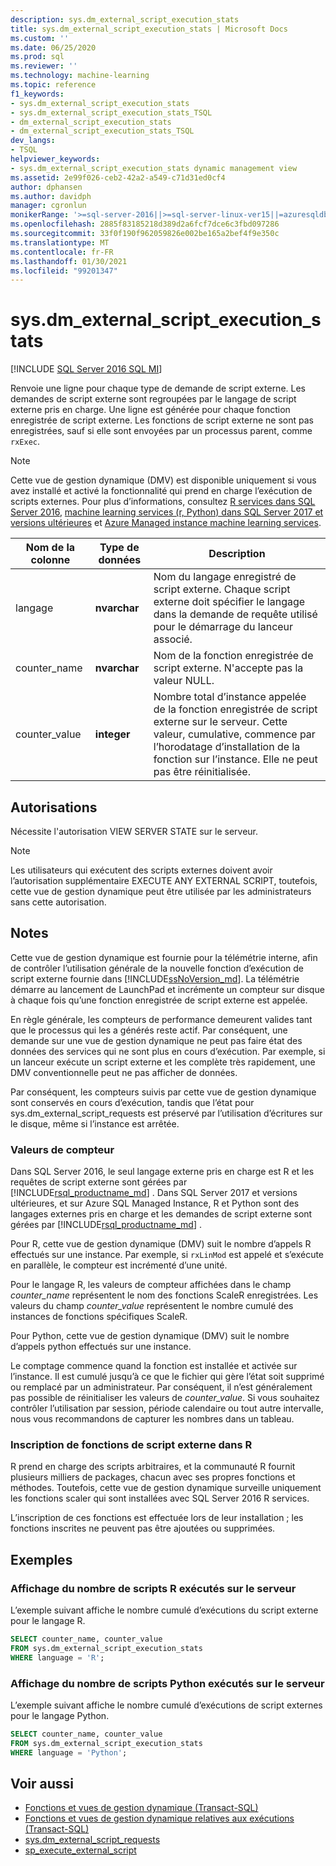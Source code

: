 ```yaml
---
description: sys.dm_external_script_execution_stats
title: sys.dm_external_script_execution_stats | Microsoft Docs
ms.custom: ''
ms.date: 06/25/2020
ms.prod: sql
ms.reviewer: ''
ms.technology: machine-learning
ms.topic: reference
f1_keywords:
- sys.dm_external_script_execution_stats
- sys.dm_external_script_execution_stats_TSQL
- dm_external_script_execution_stats
- dm_external_script_execution_stats_TSQL
dev_langs:
- TSQL
helpviewer_keywords:
- sys.dm_external_script_execution_stats dynamic management view
ms.assetid: 2e99f026-ceb2-42a2-a549-c71d31ed0cf4
author: dphansen
ms.author: davidph
manager: cgronlun
monikerRange: '>=sql-server-2016||>=sql-server-linux-ver15||=azuresqldb-mi-current'
ms.openlocfilehash: 2885f83185218d389d2a6fcf7dce6c3fbd097286
ms.sourcegitcommit: 33f0f190f962059826e002be165a2bef4f9e350c
ms.translationtype: MT
ms.contentlocale: fr-FR
ms.lasthandoff: 01/30/2021
ms.locfileid: "99201347"
---
```

# <a name="sysdm_external_script_execution_stats"></a>sys.dm_external_script_execution_stats
[!INCLUDE [SQL Server 2016 SQL MI](../../includes/applies-to-version/sqlserver2016-asdbmi.md)]

Renvoie une ligne pour chaque type de demande de script externe. Les demandes de script externe sont regroupées par le langage de script externe pris en charge. Une ligne est générée pour chaque fonction enregistrée de script externe. Les fonctions de script externe ne sont pas enregistrées, sauf si elle sont envoyées par un processus parent, comme `rxExec`.
  
> [!NOTE]  
> Cette vue de gestion dynamique (DMV) est disponible uniquement si vous avez installé et activé la fonctionnalité qui prend en charge l’exécution de scripts externes. Pour plus d’informations, consultez [R services dans SQL Server 2016](../../machine-learning/r/sql-server-r-services.md), [machine learning services (r, Python) dans SQL Server 2017 et versions ultérieures](../../machine-learning/sql-server-machine-learning-services.md) et [Azure Managed instance machine learning services](/azure/azure-sql/managed-instance/machine-learning-services-overview).
  
|Nom de la colonne|Type de données|Description|  
|-----------------|---------------|-----------------|  
|langage|**nvarchar**|Nom du langage enregistré de script externe. Chaque script externe doit spécifier le langage dans la demande de requête utilisé pour le démarrage du lanceur associé. |  
|counter_name|**nvarchar**|Nom de la fonction enregistrée de script externe. N'accepte pas la valeur NULL.|  
|counter_value|**integer**|Nombre total d’instance appelée de la fonction enregistrée de script externe sur le serveur. Cette valeur, cumulative, commence par l’horodatage d’installation de la fonction sur l’instance. Elle ne peut pas être réinitialisée.|  

## <a name="permissions"></a>Autorisations

 Nécessite l'autorisation VIEW SERVER STATE sur le serveur.  
  
> [!NOTE]  
> Les utilisateurs qui exécutent des scripts externes doivent avoir l’autorisation supplémentaire EXECUTE ANY EXTERNAL SCRIPT, toutefois, cette vue de gestion dynamique peut être utilisée par les administrateurs sans cette autorisation.
  
## <a name="remarks"></a>Notes

  Cette vue de gestion dynamique est fournie pour la télémétrie interne, afin de contrôler l’utilisation générale de la nouvelle fonction d’exécution de script externe fournie dans [!INCLUDE[ssNoVersion_md](../../includes/ssnoversion-md.md)]. La télémétrie démarre au lancement de LaunchPad et incrémente un compteur sur disque à chaque fois qu’une fonction enregistrée de script externe est appelée.

En règle générale, les compteurs de performance demeurent valides tant que le processus qui les a générés reste actif. Par conséquent, une demande sur une vue de gestion dynamique ne peut pas faire état des données des services qui ne sont plus en cours d’exécution. Par exemple, si un lanceur exécute un script externe et les complète très rapidement, une DMV conventionnelle peut ne pas afficher de données.

Par conséquent, les compteurs suivis par cette vue de gestion dynamique sont conservés en cours d’exécution, tandis que l’état pour sys.dm_external_script_requests est préservé par l’utilisation d’écritures sur le disque, même si l’instance est arrêtée.

### <a name="counter-values"></a>Valeurs de compteur

Dans SQL Server 2016, le seul langage externe pris en charge est R et les requêtes de script externe sont gérées par [!INCLUDE[rsql_productname_md](../../includes/rsql-productname-md.md)] . Dans SQL Server 2017 et versions ultérieures, et sur Azure SQL Managed Instance, R et Python sont des langages externes pris en charge et les demandes de script externe sont gérées par [!INCLUDE[rsql_productname_md](../../includes/rsql-productnamenew-md.md)] .

Pour R, cette vue de gestion dynamique (DMV) suit le nombre d’appels R effectués sur une instance. Par exemple, si `rxLinMod` est appelé et s’exécute en parallèle, le compteur est incrémenté d’une unité.

Pour le langage R, les valeurs de compteur affichées dans le champ *counter_name* représentent le nom des fonctions ScaleR enregistrées. Les valeurs du champ *counter_value* représentent le nombre cumulé des instances de fonctions spécifiques ScaleR. 

Pour Python, cette vue de gestion dynamique (DMV) suit le nombre d’appels python effectués sur une instance.

Le comptage commence quand la fonction est installée et activée sur l’instance. Il est cumulé jusqu’à ce que le fichier qui gère l’état soit supprimé ou remplacé par un administrateur. Par conséquent, il n’est généralement pas possible de réinitialiser les valeurs de *counter_value*. Si vous souhaitez contrôler l’utilisation par session, période calendaire ou tout autre intervalle, nous vous recommandons de capturer les nombres dans un tableau.

### <a name="registration-of-external-script-functions-in-r"></a>Inscription de fonctions de script externe dans R

R prend en charge des scripts arbitraires, et la communauté R fournit plusieurs milliers de packages, chacun avec ses propres fonctions et méthodes. Toutefois, cette vue de gestion dynamique surveille uniquement les fonctions scaler qui sont installées avec SQL Server 2016 R services.

L’inscription de ces fonctions est effectuée lors de leur installation ; les fonctions inscrites ne peuvent pas être ajoutées ou supprimées.

## <a name="examples"></a>Exemples  
  
### <a name="viewing-the-number-of-r-scripts-run-on-the-server"></a>Affichage du nombre de scripts R exécutés sur le serveur

 L’exemple suivant affiche le nombre cumulé d’exécutions du script externe pour le langage R.  
  
```sql
SELECT counter_name, counter_value
FROM sys.dm_external_script_execution_stats
WHERE language = 'R';
```  

### <a name="viewing-the-number-of-python-scripts-run-on-the-server"></a>Affichage du nombre de scripts Python exécutés sur le serveur

L’exemple suivant affiche le nombre cumulé d’exécutions de script externes pour le langage Python.  
  
```sql
SELECT counter_name, counter_value
FROM sys.dm_external_script_execution_stats
WHERE language = 'Python';
```  

## <a name="see-also"></a>Voir aussi

+ [Fonctions et vues de gestion dynamique &#40;Transact-SQL&#41;](~/relational-databases/system-dynamic-management-views/system-dynamic-management-views.md)
+ [Fonctions et vues de gestion dynamique relatives aux exécutions &#40;Transact-SQL&#41;](../../relational-databases/system-dynamic-management-views/execution-related-dynamic-management-views-and-functions-transact-sql.md)
+ [sys.dm_external_script_requests](../../relational-databases/system-dynamic-management-views/sys-dm-external-script-requests.md)  
+ [sp_execute_external_script](../../relational-databases/system-stored-procedures/sp-execute-external-script-transact-sql.md)  
